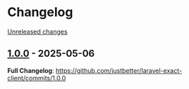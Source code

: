 # Changelog 

[Unreleased changes](https://github.com/justbetter/laravel-exact-client/compare/1.0.0...main)
## [1.0.0](https://github.com/justbetter/laravel-exact-client/releases/tag/1.0.0) - 2025-05-06

**Full Changelog**: https://github.com/justbetter/laravel-exact-client/commits/1.0.0

